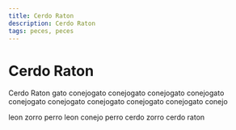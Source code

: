 ```yaml
---
title: Cerdo Raton
description: Cerdo Raton
tags: peces, peces
---
```


# Cerdo Raton

Cerdo Raton gato conejogato conejogato conejogato conejogato conejogato conejogato conejogato conejogato conejogato conejo

leon zorro perro leon conejo perro cerdo zorro cerdo raton
